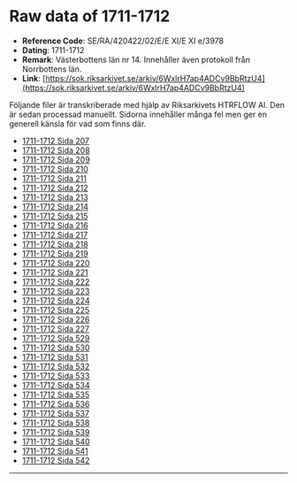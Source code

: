 
# Raw data of 1711-1712

- **Reference Code**: SE/RA/420422/02/E/E XI/E XI e/3978
- **Dating**: 1711-1712
- **Remark**: Västerbottens län nr 14. Innehåller även protokoll från Norrbottens län.
- **Link**: [https://sok.riksarkivet.se/arkiv/6WxlrH7ap4ADCv9BbRtzU4](https://sok.riksarkivet.se/arkiv/6WxlrH7ap4ADCv9BbRtzU4)

Följande filer är transkriberade med hjälp av Riksarkivets HTRFLOW AI. Den är sedan processad manuellt. Sidorna innehåller många fel men ger en generell känsla för vad som finns där.

- [1711-1712 Sida 207](1711-1712-Sida-207.md)
- [1711-1712 Sida 208](1711-1712-Sida-208.md)
- [1711-1712 Sida 209](1711-1712-Sida-209.md)
- [1711-1712 Sida 210](1711-1712-Sida-210.md)
- [1711-1712 Sida 211](1711-1712-Sida-211.md)
- [1711-1712 Sida 212](1711-1712-Sida-212.md)
- [1711-1712 Sida 213](1711-1712-Sida-213.md)
- [1711-1712 Sida 214](1711-1712-Sida-214.md)
- [1711-1712 Sida 215](1711-1712-Sida-215.md)
- [1711-1712 Sida 216](1711-1712-Sida-216.md)
- [1711-1712 Sida 217](1711-1712-Sida-217.md)
- [1711-1712 Sida 218](1711-1712-Sida-218.md)
- [1711-1712 Sida 219](1711-1712-Sida-219.md)
- [1711-1712 Sida 220](1711-1712-Sida-220.md)
- [1711-1712 Sida 221](1711-1712-Sida-221.md)
- [1711-1712 Sida 222](1711-1712-Sida-222.md)
- [1711-1712 Sida 223](1711-1712-Sida-223.md)
- [1711-1712 Sida 224](1711-1712-Sida-224.md)
- [1711-1712 Sida 225](1711-1712-Sida-225.md)
- [1711-1712 Sida 226](1711-1712-Sida-226.md)
- [1711-1712 Sida 227](1711-1712-Sida-227.md)
- [1711-1712 Sida 529](1711-1712-Sida-529.md)
- [1711-1712 Sida 530](1711-1712-Sida-530.md)
- [1711-1712 Sida 531](1711-1712-Sida-531.md)
- [1711-1712 Sida 532](1711-1712-Sida-532.md)
- [1711-1712 Sida 533](1711-1712-Sida-533.md)
- [1711-1712 Sida 534](1711-1712-Sida-534.md)
- [1711-1712 Sida 535](1711-1712-Sida-535.md)
- [1711-1712 Sida 536](1711-1712-Sida-536.md)
- [1711-1712 Sida 537](1711-1712-Sida-537.md)
- [1711-1712 Sida 538](1711-1712-Sida-538.md)
- [1711-1712 Sida 539](1711-1712-Sida-539.md)
- [1711-1712 Sida 540](1711-1712-Sida-540.md)
- [1711-1712 Sida 541](1711-1712-Sida-541.md)
- [1711-1712 Sida 542](1711-1712-Sida-542.md)
---
